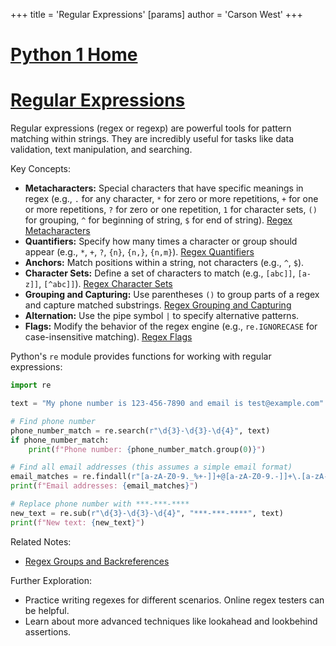 +++
 title = 'Regular Expressions'
[params]
	author = 'Carson West'
+++
# [Python 1 Home](./../python-1-home/)
# [Regular Expressions](./../regular-expressions/) 
Regular expressions (regex or regexp) are powerful tools for pattern matching within strings.  They are incredibly useful for tasks like data validation, text manipulation, and searching.

Key Concepts:

* **Metacharacters:** Special characters that have specific meanings in regex (e.g., `.` for any character, `*` for zero or more repetitions, `+` for one or more repetitions, `?` for zero or one repetition, `1` for character sets, `()` for grouping, `^` for beginning of string, ` $ ` for end of string). [Regex Metacharacters](./../regex-metacharacters/)
* **Quantifiers:**  Specify how many times a character or group should appear (e.g., `*`, `+`, `?`, `{n}`, `{n,}`, `{n,m}`). [Regex Quantifiers](./../regex-quantifiers/)
* **Anchors:**  Match positions within a string, not characters (e.g., `^`, ` $ `).
* **Character Sets:** Define a set of characters to match (e.g., `[abc]]`, `[a-z]]`, `[^abc]]`). [Regex Character Sets](./../regex-character-sets/)
* **Grouping and Capturing:** Use parentheses `()` to group parts of a regex and capture matched substrings. [Regex Grouping and Capturing](./../regex-grouping-and-capturing/)
* **Alternation:** Use the pipe symbol `|` to specify alternative patterns.
* **Flags:** Modify the behavior of the regex engine (e.g., `re.IGNORECASE` for case-insensitive matching). [Regex Flags](./../regex-flags/)

Python's `re` module provides functions for working with regular expressions:

```python
import re

text = "My phone number is 123-456-7890 and email is test@example.com"

# Find phone number
phone_number_match = re.search(r"\d{3}-\d{3}-\d{4}", text)
if phone_number_match:
    print(f"Phone number: {phone_number_match.group(0)}")

# Find all email addresses (this assumes a simple email format)
email_matches = re.findall(r"[a-zA-Z0-9._%+-]]+@[a-zA-Z0-9.-]]+\.[a-zA-Z]]{2,}", text)
print(f"Email addresses: {email_matches}")

# Replace phone number with ***-***-****
new_text = re.sub(r"\d{3}-\d{3}-\d{4}", "***-***-****", text)
print(f"New text: {new_text}")

```

Related Notes:

- [Regex Groups and Backreferences](./../regex-groups-and-backreferences/)


Further Exploration:

*  Practice writing regexes for different scenarios.  Online regex testers can be helpful.
* Learn about more advanced techniques like lookahead and lookbehind assertions.


